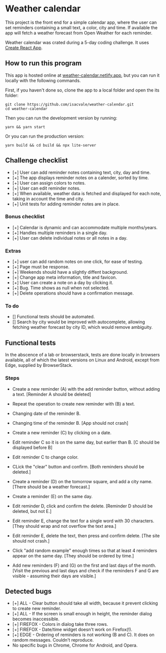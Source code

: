 # Weather calendar
This project is the front end for a simple calendar app, where the user can set reminders containing a small text, a color, city and time. If available the app will fetch a weather forecast from Open Weather for each reminder.

Weather calendar was crated during a 5-day coding challenge. It uses [Create React App](https://github.com/facebook/create-react-app).

## How to run this program
This app is hosted online at [weather-calendar.netlify.app](https://weather-calendar.netlify.app), but you can run it locally with the following commands.

First, if you haven't done so, clone the app to a local folder and open the its folder:
```
git clone https://github.com/isacvale/weather-calendar.git
cd weather-calendar
```
Then you can run the development version by running:
```
yarn && yarn start
```
Or you can run the production version:
```
yarn build && cd build && npx lite-server
```
## Challenge checklist
- [+] User can add reminder notes containing text, city, day and time.
- [+] The app displays reminder notes on a calender, sorted by time.
- [+] User can assign colors to notes.
- [+] User can edit reminder notes.
- [+] When available, weather data is fetched and displayed for each note, taking in account the time and city.
- [+] Unit tests for adding reminder notes are in place.

### Bonus checklist
- [+] Calendar is dynamic and can accommodate multiple months/years.
- [+] Handles multiple reminders in a single day.
- [+] User can delete individual notes or all notes in a day.

### Extras
- [+] user can add random notes on one click, for ease of testing.
- [+] Page must be response.
- [+] Weekends should have a slightly diffent background.
- [+] Change app meta information, title and favicon.
- [+] User can create a note on a day by clicking it.
- [+] Bug. Time shows as null when not selected.
- [+] Delete operations should have a confirmation message.

### To do
- [] Functional tests should be automated.
- [] Search by city would be improved with autocomplete, allowing fetching weather forecast by city ID, which would remove ambiguity.

## Functional tests
In the abscence of a lab or browserstack, tests are done locally in browsers available, all of which the latest versions on Linux and Android, except from Edge, supplied by BrowserStack.
### Steps
- Create a new reminder (A) with the add reminder button, without adding a text.
[Reminder A should be deleted]

- Repeat the operation to create new reminder with (B) a text.
- Changing date of the reminder B.
- Changing time of the reminder B.
[App should not crash]

- Create a new reminder (C) by clicking on a date.
- Edit reminder C so it is on the same day, but earlier than B.
[C should be displayed before B]
- Edit reminder C to change color.
- CLick the "clear" button and confirm.
[Both reminders should be deleted.]

- Create a reminder (D) on the tomorrow square, and add a city name.
[There should be a weather forecast.]

- Create a reminder (E) on the same day.
- Edit reminder D, click and confirm the delete.
[Reminder D should be deleted, but not E.]

- Edit reminder E, change the text for a single word with 30 characters.
[They should wrap and not overflow the text area.]
- Edit reminder E, delete the text, then press and confirm delete.
[The site should not crash.]

- Click "add random example" enough times so that at least 4 reminders appear on the same day.
[They should be ordered by time.]

- Add new reminders (F) and (G) on the first and last days of the month.
[Visit the previous and last days and check if the reminders F and G are visible - assuming their days are visible.]

## Detected bugs
- [+] ALL - Clear button should take all width, because it prevent clicking to create new reminder.
- [+] ALL - If the screen is small enough in height, the reminder dialog becomes inaccessible.
- [+] FIREFOX - Colors in dialog take three rows.
- [+] FIREFOX - Date/time widget doesn't work on Firefox(!).
- [+] EDGE - Ordering of reminders is not working (B and C). It does on random messages. Couldn't reproduce.
 - No specific bugs in Chrome, Chrome for Android, and Opera.
